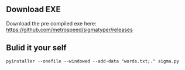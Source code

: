 ## Download EXE

Download the pre compiled exe here: https://github.com/metrospeed/sigmatyper/releases

## Bulid it your self

    pyinstaller --onefile --windowed --add-data "words.txt;." sigma.py
